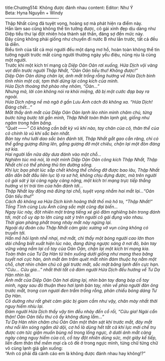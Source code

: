 title:Chương514: Không được đánh nhau
content:
Editor: Như Ý<br>Beta: Hyna Nguyễn + Windy<br>————————————-<br>Thập Nhất cũng đã tuyệt vọng, hoảng sợ mà phát hiện ra điểm này.<br>Hắn làm sao cũng không thể tin tưởng được, cô gái xinh đẹp dịu dàng như Diệp tiểu thư lại đột nhiên hóa thành sát thần, đáng sợ đến mức này.<br>Đây cũng không phải giống như chuyến đi nước B như lần trước, tất cả đều là diễn.<br>Biểu tình của tất cả mọi người đều một dạng mơ hồ, hoàn toàn không thể tin tưởng người trước mắt cùng người thường ngày yểu điệu, nũng nịu là cùng một người.<br>Trước khi một kích trí mạng c*̉a Diệp Oản Oản rơi xuống, Hứa Dịch vội vàng vọt đến trước người Thập Nhất, “Oản Oản tiểu thư! Không được!”<br>Diệp Oản Oản dừng chân lại, ánh mắt trống rỗng hướng về Hứa Dịch bình tĩnh nhìn một cái, tạm thời dừng lại công kích của mình.<br>Hứa Dịch thoáng thở phào nhẹ nhõm, “Oản…”<br>Nhưng mà, lời còn không nói ra khỏi miệng, đã bị một cước đạp bay ra ngoài.<br>Hứa Dịch nặng nề mà ngã ở gần Lưu Ảnh cách đó không xa. “Hứa Dịch! Đáng chết…”<br>Mắt thấy ánh mắt của Diệp Oản Oản lạnh lẻo nhìn mình chăm chú, từng bước từng bước tới gần mình, Thập Nhất toàn thân lạnh giá, giống như ngâm trong hầm băng.<br>“Quét ——” Cô không cần bất kỳ vũ khí nào, tay chân của cô, thân thể của cô chính là vũ khí sắc bén nhất.<br>Bàn tay như lưỡi dao sắc bén đánh tới, Thập Nhất gắt gao cắn răng, chỉ có thể gắng gượng đứng lên, gắng gượng đỡ một chiêu, chặn lại một đòn đáng sợ kia.<br>Hai người lần nữa dây dưa đánh vào một chỗ…<br>Nghiêm túc mà nói, là một mình Diệp Oản Oản công kích Thập Nhất, Thập Nhất chỉ có thể phòng thủ tìm đường sống.<br>Khí lực bạo phát lúc sắp chết không thể chống đỡ được bao lâu, Thập Nhất dần dần bắt đầu liên lục lộ ra sơ hở, không chịu đựng được, mà trên người cô gái sát ý lại càng ngày càng nặng, một kích trí mạng trực tiếp thẳng hướng vị trí trái tim của hắn đánh tới…<br>Thập Nhất lay động mà đứng tại chỗ, tuyệt vọng nhắm hai mắt lại…“Oản Oản tiểu thư!”<br>Cách đó không xa Hứa Dịch kinh hoảng thất thố mà hô to, “Thập Nhất!”<br>Tống Tĩnh cùng Lưu Ảnh cũng sắc mặt cũng đại biến…<br>Ngay lúc này, đột nhiên một tràng tiếng xé gió đâm nghiêng bên trong đánh tới, một cổ uy áp to lớn cùng sát ý trên người cô gái đụng vào nhau.<br>Thời gian phảng phất trong nháy mắt này ngừng lại.<br>Ngoài dự đoán cảu Thập Nhất cảm giác xương vỡ vụn cũng không có truyền tới.<br>Hắn mồ hôi lạnh nhễ nhại, mở mắt, chỉ thấy một bóng người cao lớn thon dài chẳng biết xuất hiện lúc nào, đang đứng ngược sáng ở nơi đó, bàn tay vững vàng nắm lại cổ tay của Oản Oản, chặn lại một kích trí mạng kia.<br>Toàn thân của Tư Dạ Hàn từ trên xuống dưới giống như mang theo băng tuyết nơi cực hàn, ánh mắt âm trầm quét mắt nhìn đám thuộc hạ nằm một chỗ, chợt nhìn chăm chú cô gái trước mắt, sắc mặt băng lạnh đến cực hạn.<br>“Cứu… Cửu gia…” nhất thời tất cả đám người Hứa Dịch đều hướng về Tư Dạ Hàn nhìn lại.<br>Ánh mắt của Diệp Oản Oản hơi dừng lại, nhìn bàn tay đang bóp cổ tay mình, ngay sau đó thuận theo hơi lạnh bàn tay, nhìn về phía người đàn ông trước mắt, trong con ngươi đen trầm trống rỗng, phản chiếu bóng dáng Tư Dạ Hàn.<br>Cô dường như rất ghét cảm giác bị giam cầm như vậy, chân mày nhất thời nguy hiểm nhíu lại.<br>Đám người Hứa Dịch thấy vậy tim đều nhảy đến cổ rồi, “Cửu gia! Ngài cẩn thận! Oản Oản tiểu thư cô ấy không đúng lắm…”<br>Tư Dạ Hàn nhìn chăm chú Oản Oản một thân sát khí trước mắt, đáy mắt như nổi lên sóng ngầm dữ dội, cơ hồ là dùng hết tất cả khí lực mới chế trụ được cơn tức giận muốn bùng nổ trong lồng ngực, ở dưới ánh mắt càng ngày càng nguy hiểm của cô, cổ tay đột nhiên dùng sức, một giây kế tiếp, liền đem thân thể mềm mại c*̉a cô đè ở trong ngực mình, từng chữ từng chữ vô cùng lạnh giá gằn xuống:<br>“Anh có phải đã cảnh cáo em là không được đánh nhau hay không!?”